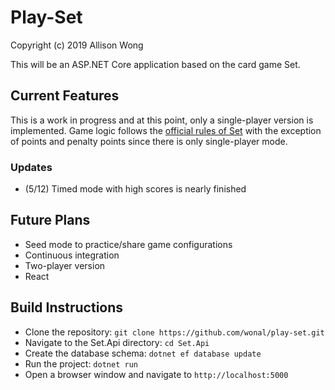 # Play-Set

Copyright (c) 2019 Allison Wong

This will be an ASP.NET Core application based on the card game Set.  

## Current Features

This is a work in progress and at this point, only a single-player version is implemented.  Game logic follows the [official rules of Set](https://www.setgame.com/file/set-english) with the exception of points and penalty points since there is only single-player mode.    

### Updates

- (5/12) Timed mode with high scores is nearly finished 

## Future Plans

- Seed mode to practice/share game configurations
- Continuous integration
- Two-player version
- React

## Build Instructions

- Clone the repository: `git clone https://github.com/wonal/play-set.git`
- Navigate to the Set.Api directory: `cd Set.Api`
- Create the database schema: `dotnet ef database update`
- Run the project: `dotnet run`
- Open a browser window and navigate to `http://localhost:5000`












